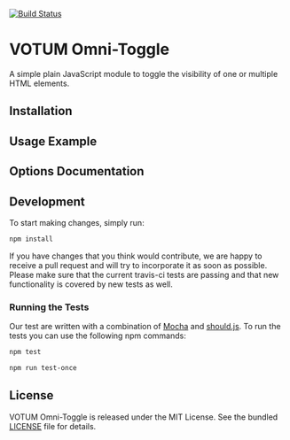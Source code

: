 [![Build Status](https://travis-ci.org/votum/omni-toggle.svg?branch=master)](https://travis-ci.org/votum/omni-toggle)

# VOTUM Omni-Toggle

A simple plain JavaScript module to toggle the visibility of one or multiple HTML elements.

## Installation

## Usage Example


## Options Documentation

## Development

To start making changes, simply run:

```bash
npm install
```

If you have changes that you think would contribute, we are happy to receive a pull request and will try to incorporate it as soon as possible. Please make sure that the current travis-ci tests are passing and that new functionality is covered by new tests as well.

### Running the Tests

Our test are written with a combination of [Mocha](https://mochajs.org/) and [should.js](https://github.com/shouldjs/should.js). To run the tests you can use the following npm commands:

```bash
npm test
```

```bash
npm run test-once
```

## License

VOTUM Omni-Toggle is released under the MIT License. See the bundled [LICENSE](LICENSE.md) file for details.
